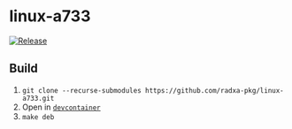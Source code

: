# linux-a733

[![Release](https://github.com/radxa-pkg/linux-a733/actions/workflows/release.yaml/badge.svg)](https://github.com/radxa-pkg/linux-a733/actions/workflows/release.yaml)

## Build

1. `git clone --recurse-submodules https://github.com/radxa-pkg/linux-a733.git`
2. Open in [`devcontainer`](https://code.visualstudio.com/docs/devcontainers/containers)
3. `make deb`
